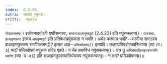 ```yaml
---
index:  6.2.98
sutra:  सभायां नपुंसके।
vritti:  nyasa
---
```


`गोपालसभम्()` इत्येवमादयोऽपि षष्ठीसमासाः, `सभाराजाऽमनुष्यपूर्वा` (2.4.23) इति नपुंसकत्वम्()। `राजसभा, ब्राआहृणसभा` इत्यत्र `अमनुष्यपूर्वा` इति प्रतिषेधान्नपुंसकता न भवति।
अथेह कस्मान्न भवति--रमणीया सभाऽस्य ब्राआहृणकुलस्य रमणीयसभम्()? इत्यत आह--`प्रतिपदोक्तम्()` इत्यादि। लक्षणप्रतिपदोक्तपरिभाषया (व्या।प।३) यत्? प्रतिपदोक्तं नपुंसकं तदिह गृह्रते। न चेह तथाविधं नपुंसकत्वम्()। अत्र तु `अभिधेयवल्लिङ्गवचनानि भवन्ति` (व्या।प।७३) इति ब्राआहृणकुलस्याभिधेयसय नपुंसकत्वात्()। न तत्? प्रतिपदोक्तम्()॥

